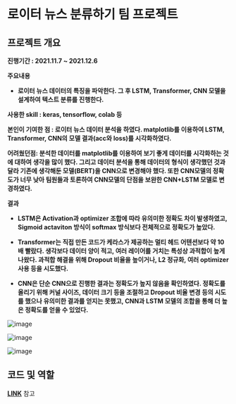 # 로이터 뉴스 분류하기 팀 프로젝트

## 프로젝트 개요

**진행기간 : 2021.11.7 ~ 2021.12.6**
 
**주요내용**
 
- **로이터 뉴스 데이터의 특징을 파악한다. 그 후 LSTM, Transformer, CNN 모델을 설계하여 텍스트 분류를 진행한다.**

**사용한 skill : keras, tensorflow, colab 등**

**본인이 기여한 점 : 로이터 뉴스 데이터 분석을 하였다. matplotlib를 이용하여 LSTM, Transformer, CNN의 모델 결과(acc와 loss)를 시각화하였다.**

**어려웠던점: 분석한 데이터를 matplotlib를 이용하여 보기 좋게 데이터를 시각화하는 것에 대하여 생각을 많이 했다. 그리고 데이터 분석을 통해 데이터의 형식이 생각했던 것과 달라 기존에 생각해둔 모델(BERT)을 CNN으로 변경해야 했다. 또한 CNN모델의 정확도가 너무 낮아 팀원들과 토론하여 CNN모델의 단점을 보완한 CNN+LSTM 모델로 변경하였다.**

**결과**
- **LSTM은 Activation과 optimizer 조합에 따라 유의미한 정확도 차이 발생하였고, Sigmoid actaviton 방식이 softmax 방식보다 전체적으로 정확도가 높았다.**

- **Transformer는 직접 만든 코드가 케라스가 제공하는 멀티 헤드 어텐션보다 약 10배 빨랐다. 생각보다 데이터 양이 적고, 여러 레이어를 거치는 특성상 과적합이 높게 나왔다. 과적합 해결을 위해 Dropout 비율을 높이거나, L2 정규화, 여러 optimizer 사용 등을 시도했다.**

- **CNN은 단순 CNN으로 진행한 결과는 정확도가 높지 않음을 확인하였다. 정확도를 올리기 위해 커널 사이즈, 데이터 크기 등을 조절하고 Dropout 비율 변경 등의 시도를 했으나 유의미한 결과를 얻지는 못했고, CNN과 LSTM 모델의 조합을 통해 더 높은 정확도를 얻을 수 있었다.**

![image](https://user-images.githubusercontent.com/69049801/166951006-6477d6d1-e8dc-423e-8192-50342ed010ca.png)


![image](https://user-images.githubusercontent.com/69049801/166950848-f2563eea-1c07-4854-bf45-cf7fb7114c5e.png)


![image](https://user-images.githubusercontent.com/69049801/161050093-ccf429af-6b85-4ffd-8e4d-45fef8bc624e.png)


## 코드 및 역할

[**LINK**](https://github.com/cautus01/Reuters_News_Classification/blob/main/Reuters%20News%20Classification.py) 참고
